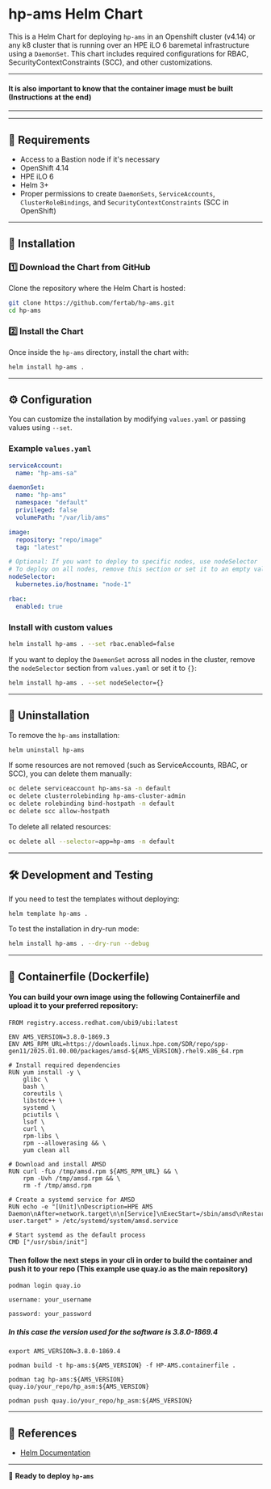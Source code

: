 # hp-ams Helm Chart

This is a Helm Chart for deploying `hp-ams` in an Openshift cluster (v4.14) or any k8 cluster that is running over an HPE iLO 6 baremetal infrastructure using a `DaemonSet`. This chart includes required configurations for RBAC, SecurityContextConstraints (SCC), and other customizations.

---
#### It is also important to know that the container image must be built (Instructions at the end)
---
---
## 📌 Requirements

- Access to a Bastion node if it's necessary
- OpenShift 4.14
- HPE iLO 6
- Helm 3+
- Proper permissions to create `DaemonSets`, `ServiceAccounts`, `ClusterRoleBindings`, and `SecurityContextConstraints` (SCC in OpenShift)

---

## 🚀 Installation

### **1️⃣ Download the Chart from GitHub**
Clone the repository where the Helm Chart is hosted:
```sh
git clone https://github.com/fertab/hp-ams.git
cd hp-ams
```

### **2️⃣ Install the Chart**
Once inside the `hp-ams` directory, install the chart with:
```sh
helm install hp-ams .
```

---

## ⚙️ Configuration
You can customize the installation by modifying `values.yaml` or passing values using `--set`.

### **Example `values.yaml`**
```yaml
serviceAccount:
  name: "hp-ams-sa"

daemonSet:
  name: "hp-ams"
  namespace: "default"
  privileged: false
  volumePath: "/var/lib/ams"

image:
  repository: "repo/image"
  tag: "latest"

# Optional: If you want to deploy to specific nodes, use nodeSelector
# To deploy on all nodes, remove this section or set it to an empty value
nodeSelector:
  kubernetes.io/hostname: "node-1"

rbac:
  enabled: true
```

### **Install with custom values**
```sh
helm install hp-ams . --set rbac.enabled=false
```

If you want to deploy the `DaemonSet` across all nodes in the cluster, remove the `nodeSelector` section from `values.yaml` or set it to `{}`:
```sh
helm install hp-ams . --set nodeSelector={}
```

---

## 🛑 Uninstallation
To remove the `hp-ams` installation:
```sh
helm uninstall hp-ams
```
If some resources are not removed (such as ServiceAccounts, RBAC, or SCC), you can delete them manually:
```sh
oc delete serviceaccount hp-ams-sa -n default
oc delete clusterrolebinding hp-ams-cluster-admin
oc delete rolebinding bind-hostpath -n default
oc delete scc allow-hostpath
```

To delete all related resources:
```sh
oc delete all --selector=app=hp-ams -n default
```

---

## 🛠 Development and Testing
If you need to test the templates without deploying:
```sh
helm template hp-ams .
```
To test the installation in dry-run mode:
```sh
helm install hp-ams . --dry-run --debug
```

---
## 🐳 Containerfile (Dockerfile)

#### You can build your own image using the following Containerfile and upload it to your preferred repository:

```
FROM registry.access.redhat.com/ubi9/ubi:latest

ENV AMS_VERSION=3.8.0-1869.3
ENV AMS_RPM_URL=https://downloads.linux.hpe.com/SDR/repo/spp-gen11/2025.01.00.00/packages/amsd-${AMS_VERSION}.rhel9.x86_64.rpm

# Install required dependencies
RUN yum install -y \
    glibc \
    bash \
    coreutils \
    libstdc++ \
    systemd \
    pciutils \
    lsof \
    curl \
    rpm-libs \
    rpm --allowerasing && \
    yum clean all

# Download and install AMSD
RUN curl -fLo /tmp/amsd.rpm ${AMS_RPM_URL} && \
    rpm -Uvh /tmp/amsd.rpm && \
    rm -f /tmp/amsd.rpm

# Create a systemd service for AMSD
RUN echo -e "[Unit]\nDescription=HPE AMS Daemon\nAfter=network.target\n\n[Service]\nExecStart=/sbin/amsd\nRestart=always\nType=simple\n\n[Install]\nWantedBy=multi-user.target" > /etc/systemd/system/amsd.service

# Start systemd as the default process
CMD ["/usr/sbin/init"]
```

#### Then follow the next steps in your cli in order to build the container and push it to your repo (This example use quay.io as the main repository)

```
podman login quay.io
```
```
username: your_username
```
```
password: your_password
```
##### In this case the version used for the software is 3.8.0-1869.4
```
export AMS_VERSION=3.8.0-1869.4
```
```
podman build -t hp-ams:${AMS_VERSION} -f HP-AMS.containerfile .
```
```
podman tag hp-ams:${AMS_VERSION} quay.io/your_repo/hp_asm:${AMS_VERSION}
```
```
podman push quay.io/your_repo/hp_asm:${AMS_VERSION}
```
---
## 📖 References
- [Helm Documentation](https://helm.sh/docs/)

---

🚀 **Ready to deploy `hp-ams`**

